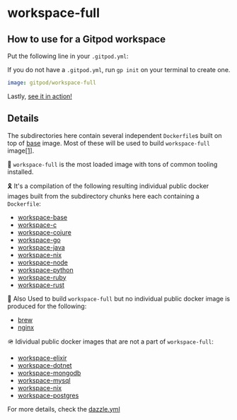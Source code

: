 # workspace-full

## How to use for a Gitpod workspace

Put the following line in your `.gitpod.yml`:

If you do not have a `.gitpod.yml`, run `gp init` on your terminal to create one.

```yaml
image: gitpod/workspace-full
```

Lastly, [see it in action!](https://www.gitpod.io/docs/introduction/learn-gitpod/gitpod-yaml#see-it-in-action)

## Details

The subdirectories here contain several independent `Dockerfile`s built on top of [base](../base/) image. Most of these will be used to build `workspace-full` image[[1]](../dazzle.yaml#L23).

🔋 `workspace-full` is the most loaded image with tons of common tooling installed.

🎗 It's a compilation of the following resulting individual public docker images built from the subdirectory chunks here each containing a `Dockerfile`:

- [workspace-base](../base/)
- [workspace-c](./lang-c/)
- [workspace-cojure](./lang-clojure/)
- [workspace-go](./lang-go/)
- [workspace-java](./lang-java/)
- [workspace-nix](./tool-nix/)
- [workspace-node](./lang-node/)
- [workspace-python](./lang-python/)
- [workspace-ruby](./lang-ruby/)
- [workspace-rust](./lang-rust/)

👻 Also Used to build `workspace-full` but no individual public docker image is produced for the following:

- [brew](./tool-brew/)
- [nginx](./tool-nginx/)

🪖 Idividual public docker images that are not a part of `workspace-full`:

- [workspace-elixir](./lang-elixir)
- [workspace-dotnet](./tool-dotnet)
- [workspace-mongodb](./tool-mongodb)
- [workspace-mysql](./tool-mysql)
- [workspace-nix](./tool-nix)
- [workspace-postgres](./tool-postgresql)

For more details, check the [dazzle.yml](../dazzle.yaml)
